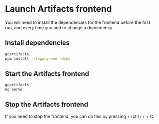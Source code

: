 # Launch Artifacts frontend

You will need to install the dependencies for the frontend before the first run,
and every time you add or change a dependency.

## Install dependencies

```sh
goartifacts
npm install --legacy-peer-deps
``` 

## Start the Artifacts frontend

```sh
goartifacts
ng serve
```

## Stop the Artifacts frontend

If you need to stop the frontend, you can do this by pressing ++ctrl++ + C.
